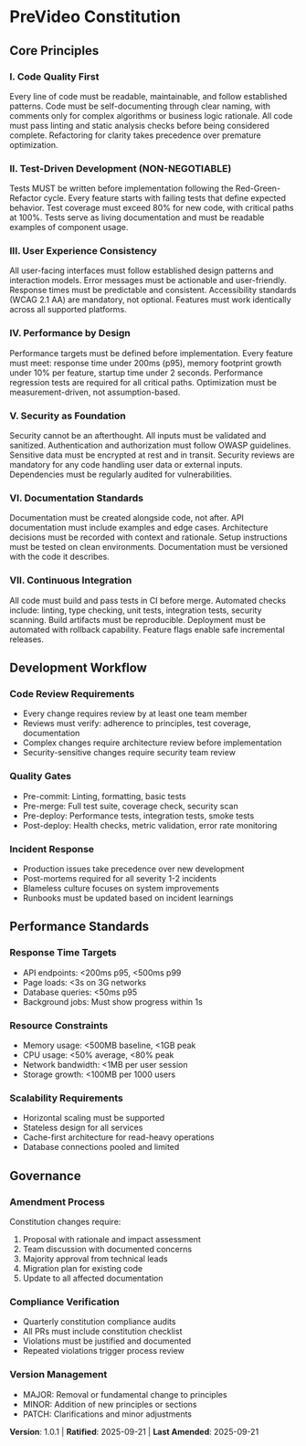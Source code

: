 <!-- Sync Impact Report
Version change: 1.0.0 → 1.0.1
Modified principles: None (administrative update only)
Added sections: None
Removed sections: None
Templates requiring updates: ✅ verified
- .specify/templates/plan-template.md: ✅ (properly references constitution)
- .specify/templates/spec-template.md: ✅ (no changes needed)
- .specify/templates/tasks-template.md: ✅ (no changes needed)
Follow-up TODOs: None - all placeholders resolved
-->

# PreVideo Constitution

## Core Principles

### I. Code Quality First
Every line of code must be readable, maintainable, and follow established patterns.
Code must be self-documenting through clear naming, with comments only for complex
algorithms or business logic rationale. All code must pass linting and static
analysis checks before being considered complete. Refactoring for clarity takes
precedence over premature optimization.

### II. Test-Driven Development (NON-NEGOTIABLE)
Tests MUST be written before implementation following the Red-Green-Refactor cycle.
Every feature starts with failing tests that define expected behavior. Test coverage
must exceed 80% for new code, with critical paths at 100%. Tests serve as living
documentation and must be readable examples of component usage.

### III. User Experience Consistency
All user-facing interfaces must follow established design patterns and interaction
models. Error messages must be actionable and user-friendly. Response times must
be predictable and consistent. Accessibility standards (WCAG 2.1 AA) are mandatory,
not optional. Features must work identically across all supported platforms.

### IV. Performance by Design
Performance targets must be defined before implementation. Every feature must meet:
response time under 200ms (p95), memory footprint growth under 10% per feature,
startup time under 2 seconds. Performance regression tests are required for all
critical paths. Optimization must be measurement-driven, not assumption-based.

### V. Security as Foundation
Security cannot be an afterthought. All inputs must be validated and sanitized.
Authentication and authorization must follow OWASP guidelines. Sensitive data must
be encrypted at rest and in transit. Security reviews are mandatory for any code
handling user data or external inputs. Dependencies must be regularly audited for
vulnerabilities.

### VI. Documentation Standards
Documentation must be created alongside code, not after. API documentation must
include examples and edge cases. Architecture decisions must be recorded with
context and rationale. Setup instructions must be tested on clean environments.
Documentation must be versioned with the code it describes.

### VII. Continuous Integration
All code must build and pass tests in CI before merge. Automated checks include:
linting, type checking, unit tests, integration tests, security scanning. Build
artifacts must be reproducible. Deployment must be automated with rollback
capability. Feature flags enable safe incremental releases.

## Development Workflow

### Code Review Requirements
- Every change requires review by at least one team member
- Reviews must verify: adherence to principles, test coverage, documentation
- Complex changes require architecture review before implementation
- Security-sensitive changes require security team review

### Quality Gates
- Pre-commit: Linting, formatting, basic tests
- Pre-merge: Full test suite, coverage check, security scan
- Pre-deploy: Performance tests, integration tests, smoke tests
- Post-deploy: Health checks, metric validation, error rate monitoring

### Incident Response
- Production issues take precedence over new development
- Post-mortems required for all severity 1-2 incidents
- Blameless culture focuses on system improvements
- Runbooks must be updated based on incident learnings

## Performance Standards

### Response Time Targets
- API endpoints: <200ms p95, <500ms p99
- Page loads: <3s on 3G networks
- Database queries: <50ms p95
- Background jobs: Must show progress within 1s

### Resource Constraints
- Memory usage: <500MB baseline, <1GB peak
- CPU usage: <50% average, <80% peak
- Network bandwidth: <1MB per user session
- Storage growth: <100MB per 1000 users

### Scalability Requirements
- Horizontal scaling must be supported
- Stateless design for all services
- Cache-first architecture for read-heavy operations
- Database connections pooled and limited

## Governance

### Amendment Process
Constitution changes require:
1. Proposal with rationale and impact assessment
2. Team discussion with documented concerns
3. Majority approval from technical leads
4. Migration plan for existing code
5. Update to all affected documentation

### Compliance Verification
- Quarterly constitution compliance audits
- All PRs must include constitution checklist
- Violations must be justified and documented
- Repeated violations trigger process review

### Version Management
- MAJOR: Removal or fundamental change to principles
- MINOR: Addition of new principles or sections
- PATCH: Clarifications and minor adjustments

**Version**: 1.0.1 | **Ratified**: 2025-09-21 | **Last Amended**: 2025-09-21